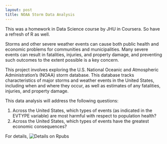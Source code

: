 ```yaml
---
layout: post
title: NOAA Storm Data Analysis
---
```


This was a homework in Data Science course by JHU in Coursera. So have a refresh of R as well.

Storms and other severe weather events can cause both public health and economic problems for communities and municipalities. 
Many severe events can result in fatalities, injuries, and property damage, and preventing such outcomes to the extent possible is a 
key concern.  

This project involves exploring the U.S. National Oceanic and Atmospheric Administration’s (NOAA) storm database. This database tracks 
characteristics of major storms and weather events in the United States, including when and where they occur, as well as estimates of 
any fatalities, injuries, and property damage.  

This data analysis will address the following questions:

1. Across the United States, which types of events (as indicated in the EVTYPE variable) are most harmful with respect to population health?
2. Across the United States, which types of events have the greatest economic consequences?

For details,
![Details on Rpubs](http://rpubs.com/fengliplatform/254905)
